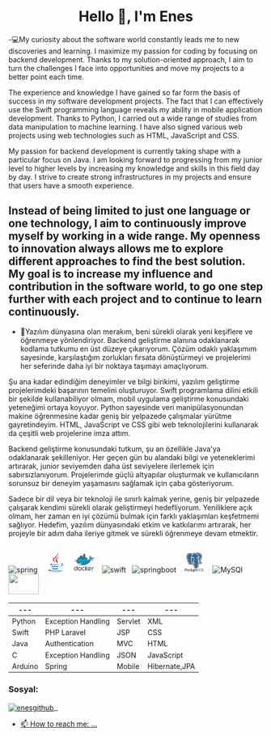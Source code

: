 <h1 align="center">Hello 👋, I'm Enes</h1>


-💻My curiosity about the software world constantly leads me to new discoveries and learning. I maximize my passion for coding by focusing on backend development. Thanks to my solution-oriented approach, I aim to turn the challenges I face into opportunities and move my projects to a better point each time.

The experience and knowledge I have gained so far form the basis of success in my software development projects. The fact that I can effectively use the Swift programming language reveals my ability in mobile application development. Thanks to Python, I carried out a wide range of studies from data manipulation to machine learning. I have also signed various web projects using web technologies such as HTML, JavaScript and CSS.

My passion for backend development is currently taking shape with a particular focus on Java. I am looking forward to progressing from my junior level to higher levels by increasing my knowledge and skills in this field day by day. I strive to create strong infrastructures in my projects and ensure that users have a smooth experience.

Instead of being limited to just one language or one technology, I aim to continuously improve myself by working in a wide range. My openness to innovation always allows me to explore different approaches to find the best solution. My goal is to increase my influence and contribution in the software world, to go one step further with each project and to continue to learn continuously.
-
- 🌱Yazılım dünyasına olan merakım, beni sürekli olarak yeni keşiflere ve öğrenmeye yönlendiriyor. Backend geliştirme alanına odaklanarak kodlama tutkumu en üst düzeye çıkarıyorum. Çözüm odaklı yaklaşımım sayesinde, karşılaştığım zorlukları fırsata dönüştürmeyi ve projelerimi her seferinde daha iyi bir noktaya taşımayı amaçlıyorum.

Şu ana kadar edindiğim deneyimler ve bilgi birikimi, yazılım geliştirme projelerimdeki başarının temelini oluşturuyor. Swift programlama dilini etkili bir şekilde kullanabiliyor olmam, mobil uygulama geliştirme konusundaki yeteneğimi ortaya koyuyor. Python sayesinde veri manipülasyonundan makine öğrenmesine kadar geniş bir yelpazede çalışmalar yürütme gayretindeyim. HTML, JavaScript ve CSS gibi web teknolojilerini kullanarak da çeşitli web projelerine imza attım.

Backend geliştirme konusundaki tutkum, şu an özellikle Java'ya odaklanarak şekilleniyor. Her geçen gün bu alandaki bilgi ve yeteneklerimi artırarak, junior seviyemden daha üst seviyelere ilerlemek için sabırsızlanıyorum. Projelerimde güçlü altyapılar oluşturmak ve kullanıcıların sorunsuz bir deneyim yaşamasını sağlamak için çaba gösteriyorum.

Sadece bir dil veya bir teknoloji ile sınırlı kalmak yerine, geniş bir yelpazede çalışarak kendimi sürekli olarak geliştirmeyi hedefliyorum. Yeniliklere açık olmam, her zaman en iyi çözümü bulmak için farklı yaklaşımları keşfetmemi sağlıyor. Hedefim, yazılım dünyasındaki etkim ve katkılarımı artırarak, her projeyle bir adım daha ileriye gitmek ve sürekli öğrenmeye devam etmektir.

##
<p>
 <!--spring-->
<img src="https://github.com/ZU1234/Document/blob/main/imagesTeknology/1200px-Spring_Framework_Logo_2018.svg.svg" alt="spring" width="100" />   &nbsp;&nbsp; 
 <!--java-->
 <img src="https://raw.githubusercontent.com/devicons/devicon/master/icons/java/java-original.svg" alt= "java" width="40" height="40"/>   &nbsp;&nbsp; 
 <!--docker-->
<img src="https://raw.githubusercontent.com/devicons/devicon/master/icons/docker/docker-original-wordmark.svg" alt="docker" width="40" height="40"/> &nbsp;&nbsp;
<!--swift-->
 <img src="https://cdn.jsdelivr.net/gh/devicons/devicon/icons/swift/swift-original-wordmark.svg" alt="swift" width="60" height="40" color="white"/>&nbsp;&nbsp;
<!--springboot-->
<img src="https://github.com/ZU1234/Document/blob/main/imagesTeknology/1_-uckV8DOh3l0bCvqZ73zYg.svg" alt="springboot" width="100" /> &nbsp;&nbsp;
<!--postgresql-->
<img src="https://raw.githubusercontent.com/devicons/devicon/master/icons/postgresql/postgresql-original-wordmark.svg" alt="postgresql" width="40" height="40"/> &nbsp;&nbsp;
<!--MySQL-->
 <img src="https://github.com/ZU1234/Document/blob/main/imagesTeknology/mysql-official.svg" alt="MySQl" width="60" height="40"/> &nbsp;&nbsp;
  <!--Python-->
 <img src="https://cdn.jsdelivr.net/gh/devicons/devicon/icons/python/python-original-wordmark.svg" width="60" height="40"/>
          &nbsp;&nbsp;
  
 </p>


|---|---|---|---|
|-----------------------|------------------------|------------------------|----------------------|
|   Python            | Exception Handling     | Servlet                | XML |
|    Swift             | PHP Laravel     | JSP                    |CSS  |
| Java                  | Authentication         | MVC                    |    HTML |
| C         |Exception Handling      | JSON                   | JavaScript     |
| Arduino       | Spring     | Mobile |Hibernate,JPA |




<h3 align="left">Sosyal:</h3>
 

 
<p align="left"><a href="https://www.linkedin.com/in/orkun-enes-y-8497b3220/" target="blank"><img align="center" src="https://raw.githubusercontent.com/rahuldkjain/github-profile-readme-generator/master/src/images/icons/Social/linked-in-alt.svg" alt="enesgithub" height="30" width="40" / <p align="left">&nbsp;&nbsp;
 




- 📫 How to reach me: [...](https://www.linkedin.com/in/orkun-enes-y-8497b3220/)


